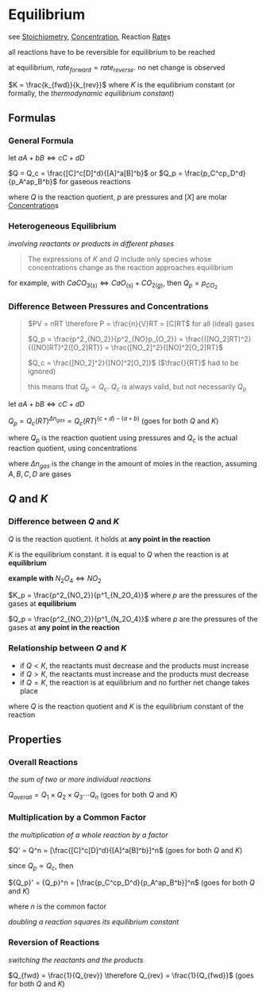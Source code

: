 # Equilibrium

see [Stoichiometry](Stoichiometry%20a398038171b54bd2ab9fe08da84b4c32.md), [Concentration](Concentration%2042c423d2a69d40cb8b8bd2f84797bc3e.md), Reaction [Rate](Rate%2015b549be89df4681b668a5c52d129a36.md)s

all reactions have to be reversible for equilibrium to be reached

at equilibrium, $rate_{forward} = rate_{reverse}$. no net change is observed

$K = \frac{k_{fwd}}{k_{rev}}$ where $K$ is the equilibrium constant (or formally, the *thermodynamic equilibrium constant*)

## Formulas

### General Formula

let $aA + bB \Leftrightarrow cC + dD$

$Q = Q_c = \frac{[C]^c[D]^d}{[A]^a[B]^b}$ or $Q_p = \frac{p_C^cp_D^d}{p_A^ap_B^b}$ for gaseous reactions

where $Q$ is the reaction quotient, $p$ are pressures and $[X]$ are molar [Concentration](Concentration%2042c423d2a69d40cb8b8bd2f84797bc3e.md)s

### Heterogeneous Equilibrium

*involving reactants or products in different phases*

> The expressions of $K$ and $Q$ include only species whose concentrations change as the reaction approaches equilibrium
> 

for example, with $CaCO_{3(s)} \Leftrightarrow CaO_{(s)} + CO_{2(g)}$, then $Q_p = p_{CO_2}$

### Difference Between Pressures and Concentrations

> $PV = nRT \therefore P = \frac{n}{V}RT = [C]RT$ for all (ideal) gases
> 
> 
> $Q_p = \frac{p^2_{NO_2}}{p^2_{NO}p_{O_2}} = \frac{([NO_2]RT)^2}{([NO]RT)^2([O_2]RT)} = \frac{[NO_2]^2}{[NO]^2[O_2]RT}$
> 
> $Q_c = \frac{[NO_2]^2}{[NO]^2[O_2]}$ ($\frac{}{RT}$ had to be ignored)
> 
> this means that $Q_p \propto Q_c$. $Q_c$ is always valid, but not necessarily $Q_p$
> 

let $aA + bB \Leftrightarrow cC + dD$

$Q_p = Q_c(RT)^{\Delta n_{gas}} = Q_c(RT)^{(c + d) - (a + b)}$ (goes for both $Q$ and $K$)

where $Q_p$ is the reaction quotient using pressures and $Q_c$ is the actual reaction quotient, using concentrations

where $\Delta n_{gas}$ is the change in the amount of moles in the reaction, assuming $A, B, C, D$ are gases

## $Q$ and $K$

### Difference between $Q$ and $K$

$Q$ is the reaction quotient. it holds at **any point in the reaction**

$K$ is the equilibrium constant. it is equal to $Q$ when the reaction is at **equilibrium**

**example with** $N_2O_4 \Leftrightarrow NO_2$

$K_p = \frac{p^2_{NO_2}}{p^1_{N_2O_4}}$ where $p$ are the pressures of the gases at **equilibrium**

$Q_p = \frac{p^2_{NO_2}}{p^1_{N_2O_4}}$ where $p$ are the pressures of the gases at **any point in the reaction**

### Relationship between $Q$ and $K$

- if $Q < K$, the reactants must decrease and the products must increase
- if $Q > K$, the reactants must increase and the products must decrease
- if $Q = K$, the reaction is at equilibrium and no further net change takes place

where $Q$ is the reaction quotient and $K$ is the equilibrium constant of the reaction

## Properties

### Overall Reactions

*the sum of two or more individual reactions*

$Q_{overall} = Q_1 \times Q_2 \times Q_3 \dotsm Q_n$ (goes for both $Q$ and $K$)

### Multiplication by a Common Factor

*the multiplication of a whole reaction by a factor*

$Q' = Q^n = [\frac{[C]^c[D]^d}{[A]^a[B]^b}]^n$ (goes for both $Q$ and $K$)

since $Q_p \propto Q_c$, then

${Q_p}' = {Q_p}^n = [\frac{p_C^cp_D^d}{p_A^ap_B^b}]^n$ (goes for both $Q$ and $K$)

where $n$ is the common factor

*doubling a reaction squares its equilibrium constant*

### Reversion of Reactions

*switching the reactants and the products*

$Q_{fwd} = \frac{1}{Q_{rev}} \therefore Q_{rev} = \frac{1}{Q_{fwd}}$ (goes for both $Q$ and $K$)
